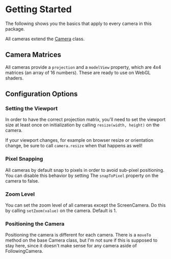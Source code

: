 # Getting Started

The following shows you the basics that apply to every camera in this package.

All cameras extend the [Camera](../api/classes/Camera.md) class.

## Camera Matrices

All cameras provide a `projection` and a `modelView` property, which are 4x4 matrices (an array of 16 numbers). These are ready to use on WebGL shaders.

## Configuration Options

### Setting the Viewport

In order to have the correct projection matrix, you'll need to set the viewport size at least once on initialization by calling `resize(width, height)` on the camera.

If your viewport changes, for example on browser resize or orientation change, be sure to call `camera.resize` when that happens as well!

### Pixel Snapping

All cameras by default snap to pixels in order to avoid sub-pixel positioning. You can disable this behavior by setting The `snapToPixel` property on the camera to false.

### Zoom Level

You can set the zoom level of all cameras except the ScreenCamera. Do this by calling `setZoom(value)` on the camera. Default is 1.

### Positioning the Camera

Positioning the camera is different for each camera.
There is a `moveTo` method on the base Camera class, but I'm not sure if this is supposed to stay here, since it doesn't make sense for any camera aside of FollowingCamera.
